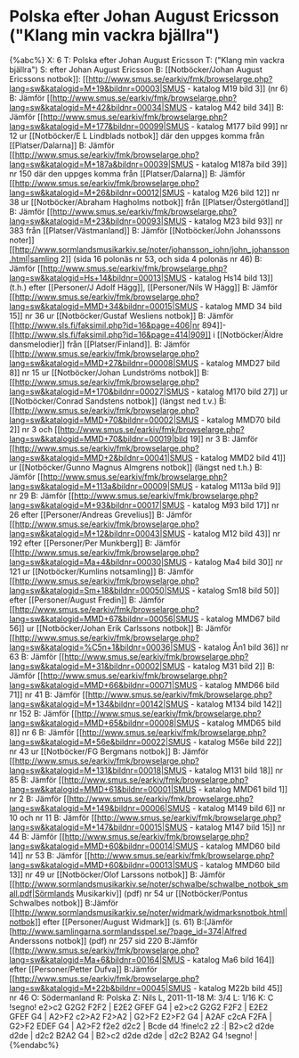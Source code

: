 # Polska efter Johan August Ericsson ("Klang min vackra bjällra")

{%abc%}
X: 6
T: Polska efter Johan August Ericsson
T: ("Klang min vackra bjällra")
S: efter Johan August Ericsson
B: [[Notböcker/Johan August Ericssons notbok]]: [[http://www.smus.se/earkiv/fmk/browselarge.php?lang=sw&katalogid=M+19&bildnr=00003|SMUS - katalog M19 bild 3]] (nr 6)
B: Jämför [[http://www.smus.se/earkiv/fmk/browselarge.php?lang=sw&katalogid=M+42&bildnr=00034|SMUS - katalog M42 bild 34]]
B: Jämför [[http://www.smus.se/earkiv/fmk/browselarge.php?lang=sw&katalogid=M+177&bildnr=00099|SMUS - katalog M177 bild 99]] nr 12 ur [[Notböcker/E L Lindblads notbok]] där den uppges komma från [[Platser/Dalarna]]
B: Jämför [[http://www.smus.se/earkiv/fmk/browselarge.php?lang=sw&katalogid=M+187a&bildnr=00039|SMUS - katalog M187a bild 39]] nr 150 där den uppges komma från [[Platser/Dalarna]]
B: Jämför [[http://www.smus.se/earkiv/fmk/browselarge.php?lang=sw&katalogid=M+26&bildnr=00012|SMUS - katalog M26 bild 12]] nr 38 ur [[Notböcker/Abraham Hagholms notbok]] från [[Platser/Östergötland]]
B: Jämför [[http://www.smus.se/earkiv/fmk/browselarge.php?lang=sw&katalogid=M+23&bildnr=00093|SMUS - katalog M23 bild 93]] nr 383 från [[Platser/Västmanland]]
B: Jämför [[Notböcker/John Johanssons noter]] [[http://www.sormlandsmusikarkiv.se/noter/johansson_john/john_johansson.html|samling 2]] (sida 16 polonäs nr 53, och sida 4 polonäs nr 46)
B: Jämför [[http://www.smus.se/earkiv/fmk/browselarge.php?lang=sw&katalogid=Hs+14&bildnr=00013|SMUS - katalog Hs14 bild 13]] (t.h.) efter [[Personer/J Adolf Hägg]], [[Personer/Nils W Hägg]]
B: Jämför [[http://www.smus.se/earkiv/fmk/browselarge.php?lang=sw&katalogid=MMD+34&bildnr=00015|SMUS - katalog MMD 34 bild 15]] nr 36 ur [[Notböcker/Gustaf Wesliens notbok]]
B: Jämför [[http://www.sls.fi/faksimil.php?id=16&page=406|nr 894]]-[[http://www.sls.fi/faksimil.php?id=16&page=414|909]] i [[Notböcker/Äldre dansmelodier]] från [[Platser/Finland]].
B: Jämför [[http://www.smus.se/earkiv/fmk/browselarge.php?lang=sw&katalogid=MMD+27&bildnr=00008|SMUS - katalog MMD27 bild 8]] nr 15 ur [[Notböcker/Johan Lundströms notbok]]
B: [[http://www.smus.se/earkiv/fmk/browselarge.php?lang=sw&katalogid=M+170&bildnr=00027|SMUS - katalog M170 bild 27]] ur [[Notböcker/Conrad Sandstens notbok]] (längst ned t.v.)
B: [[http://www.smus.se/earkiv/fmk/browselarge.php?lang=sw&katalogid=MMD+70&bildnr=00002|SMUS - katalog MMD70 bild 2]] nr 3 och [[http://www.smus.se/earkiv/fmk/browselarge.php?lang=sw&katalogid=MMD+70&bildnr=00019|bild 19]] nr 3
B: Jämför [[http://www.smus.se/earkiv/fmk/browselarge.php?lang=sw&katalogid=MMD+2&bildnr=00041|SMUS - katalog MMD2 bild 41]] ur [[Notböcker/Gunno Magnus Almgrens notbok]] (längst ned t.h.)
B: Jämför [[http://www.smus.se/earkiv/fmk/browselarge.php?lang=sw&katalogid=M+113a&bildnr=00009|SMUS - katalog M113a bild 9]] nr 29
B: Jämför [[http://www.smus.se/earkiv/fmk/browselarge.php?lang=sw&katalogid=M+93&bildnr=00017|SMUS - katalog M93 bild 17]] nr 26 efter [[Personer/Andreas Grevelius]]
B: Jämför [[http://www.smus.se/earkiv/fmk/browselarge.php?lang=sw&katalogid=M+12&bildnr=00043|SMUS - katalog M12 bild 43]] nr 192 efter [[Personer/Per Munkberg]]
B: Jämför [[http://www.smus.se/earkiv/fmk/browselarge.php?lang=sw&katalogid=Ma+4&bildnr=00030|SMUS - katalog Ma4 bild 30]] nr 121 ur [[Notböcker/Kumlins notsamling]]
B: Jämför [[http://www.smus.se/earkiv/fmk/browselarge.php?lang=sw&katalogid=Sm+18&bildnr=00050|SMUS - katalog Sm18 bild 50]] efter [[Personer/August Fredin]]
B: Jämför [[http://www.smus.se/earkiv/fmk/browselarge.php?lang=sw&katalogid=MMD+67&bildnr=00056|SMUS - katalog MMD67 bild 56]] ur [[Notböcker/Johan Erik Carlssons notbok]]
B: Jämför [[http://www.smus.se/earkiv/fmk/browselarge.php?lang=sw&katalogid=%C5n+1&bildnr=00036|SMUS - katalog Ån1 bild 36]] nr 63
B: Jämför [[http://www.smus.se/earkiv/fmk/browselarge.php?lang=sw&katalogid=M+31&bildnr=00002|SMUS - katalog M31 bild 2]]
B: Jämför [[http://www.smus.se/earkiv/fmk/browselarge.php?lang=sw&katalogid=MMD+66&bildnr=00071|SMUS - katalog MMD66 bild 71]] nr 41
B: Jämför [[http://www.smus.se/earkiv/fmk/browselarge.php?lang=sw&katalogid=M+134&bildnr=00142|SMUS - katalog M134 bild 142]] nr 152
B: Jämför [[http://www.smus.se/earkiv/fmk/browselarge.php?lang=sw&katalogid=MMD+65&bildnr=00008|SMUS - katalog MMD65 bild 8]] nr 6
B: Jämför [[http://www.smus.se/earkiv/fmk/browselarge.php?lang=sw&katalogid=M+56e&bildnr=00022|SMUS - katalog M56e bild 22]] nr 43 ur [[Notböcker/FG Bergmans notbok]]
B: Jämför [[http://www.smus.se/earkiv/fmk/browselarge.php?lang=sw&katalogid=M+131&bildnr=00018|SMUS - katalog M131 bild 18]] nr 85
B: Jämför [[http://www.smus.se/earkiv/fmk/browselarge.php?lang=sw&katalogid=MMD+61&bildnr=00001|SMUS - katalog MMD61 bild 1]] nr 2
B: Jämför [[http://www.smus.se/earkiv/fmk/browselarge.php?lang=sw&katalogid=M+149&bildnr=00006|SMUS - katalog M149 bild 6]] nr 10 och nr 11
B: Jämför [[http://www.smus.se/earkiv/fmk/browselarge.php?lang=sw&katalogid=M+147&bildnr=00015|SMUS - katalog M147 bild 15]] nr 44
B: Jämför [[http://www.smus.se/earkiv/fmk/browselarge.php?lang=sw&katalogid=MMD+60&bildnr=00014|SMUS - katalog MMD60 bild 14]] nr 53
B: Jämför [[http://www.smus.se/earkiv/fmk/browselarge.php?lang=sw&katalogid=MMD+60&bildnr=00013|SMUS - katalog MMD60 bild 13]] nr 49 ur [[Notböcker/Olof Larssons notbok]]
B: Jämför [[http://www.sormlandsmusikarkiv.se/noter/schwalbe/schwalbe_notbok_small.pdf|Sörmlands Musikarkiv]] (pdf) nr 54 ur [[Notböcker/Pontus Schwalbes notbok]]
B:Jämför [[http://www.sormlandsmusikarkiv.se/noter/widmark/widmarksnotbok.html|notbok]] efter [[Personer/August Widmark]] (s. 61)
B:[Jämför [http://www.samlingarna.sormlandsspel.se/?page_id=374|Alfred Anderssons notbok]] (pdf) nr 257 sid 220
B:Jämför [[http://www.smus.se/earkiv/fmk/browselarge.php?lang=sw&katalogid=Ma+6&bildnr=00164|SMUS - katalog Ma6 bild 164]] efter [[Personer/Petter Dufva]]
B:Jämför [[http://www.smus.se/earkiv/fmk/browselarge.php?lang=sw&katalogid=M+22b&bildnr=00045|SMUS - katalog M22b bild 45]] nr 46
O: Södermanland
R: Polska
Z: Nils L, 2011-11-18
M: 3/4
L: 1/16
K: C
!segno! e2>c2 G2G2 F2F2 | E2E2 GFEF G4 | e2>c2 G2G2 F2F2 | E2E2 GFEF G4 |
A2>F2 c2>A2 F2>A2 | G2>F2 E2>F2 G4 | A2AF c2cA F2FA | G2>F2 EDEF G4 |
A2>F2 f2e2 d2c2 | Bcde d4 !fine!c2 z2 :| B2>c2 d2de d2de | d2c2 B2A2 G4 |
B2>c2 d2de d2de | d2c2 B2A2 G4 !segno! |
{%endabc%}
